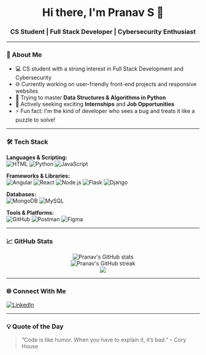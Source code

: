<h1 align="center">Hi there, I'm Pranav S 👋</h1>
<h3 align="center">CS Student | Full Stack Developer | Cybersecurity Enthusiast</h3>

---

### 🚀 About Me
- 💻 CS student with a strong interest in Full Stack Development and Cybersecurity  
- 🌐 Currently working on user-friendly front-end projects and responsive websites  
- 🧠 Trying to master **Data Structures & Algorithms in Python**  
- 🔎 Actively seeking exciting **Internships** and **Job Opportunities**  
- ⚡ Fun fact: I'm the kind of developer who sees a bug and treats it like a puzzle to solve!

---

### 🛠️ Tech Stack

**Languages & Scripting:**  
![HTML](https://img.shields.io/badge/HTML5-E34F26?style=flat&logo=html5&logoColor=white)
![Python](https://img.shields.io/badge/Python-3776AB?style=flat&logo=python&logoColor=white)
![JavaScript](https://img.shields.io/badge/JavaScript-F7DF1E?style=flat&logo=javascript&logoColor=black)

**Frameworks & Libraries:**  
![Angular](https://img.shields.io/badge/Angular-DD0031?style=flat&logo=angular&logoColor=white)
![React](https://img.shields.io/badge/React-61DAFB?style=flat&logo=react&logoColor=black)
![Node.js](https://img.shields.io/badge/Node.js-339933?style=flat&logo=node.js&logoColor=white)
![Flask](https://img.shields.io/badge/Flask-000000?style=flat&logo=flask)
![Django](https://img.shields.io/badge/Django-092E20?style=flat&logo=django&logoColor=white)

**Databases:**  
![MongoDB](https://img.shields.io/badge/MongoDB-47A248?style=flat&logo=mongodb&logoColor=white)
![MySQL](https://img.shields.io/badge/MySQL-005C84?style=flat&logo=mysql&logoColor=white)

**Tools & Platforms:**  
![GitHub](https://img.shields.io/badge/GitHub-181717?style=flat&logo=github)
![Postman](https://img.shields.io/badge/Postman-FF6C37?style=flat&logo=postman&logoColor=white)
![Figma](https://img.shields.io/badge/Figma-F24E1E?style=flat&logo=figma&logoColor=white)

---

### 📈 GitHub Stats

<p align="center">
  <img src="https://github-readme-stats.vercel.app/api?username=OGpranav17&show_icons=true&theme=radical" alt="Pranav's GitHub stats" />
  <br>
  <img src="https://streak-stats.demolab.com?user=OGpranav17&theme=radical&hide_border=true" alt="Pranav's GitHub streak" />
  <br>
  <img src="https://github-readme-stats.vercel.app/api/top-langs/?username=OGpranav17&layout=compact&theme=radical" />
</p>


---

### 🌐 Connect With Me

[![LinkedIn](https://img.shields.io/badge/LinkedIn-0077B5?style=flat&logo=linkedin&logoColor=white)](https://www.linkedin.com/in/pranav-li)

---

### 💡 Quote of the Day

> “Code is like humor. When you have to explain it, it’s bad.” – Cory House
